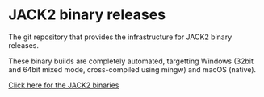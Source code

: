 # JACK2 binary releases

The git repository that provides the infrastructure for JACK2 binary releases.

These binary builds are completely automated, targetting Windows (32bit and 64bit mixed mode, cross-compiled using mingw) and macOS (native).

[Click here for the JACK2 binaries](https://github.com/jackaudio/jack2-releases/releases)
